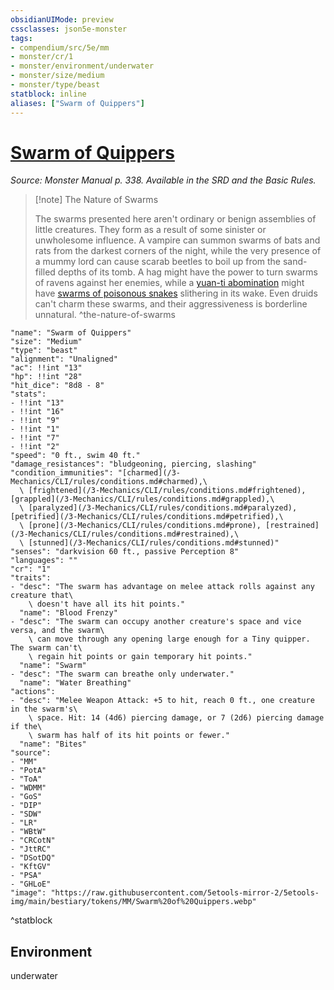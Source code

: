 ```yaml
---
obsidianUIMode: preview
cssclasses: json5e-monster
tags:
- compendium/src/5e/mm
- monster/cr/1
- monster/environment/underwater
- monster/size/medium
- monster/type/beast
statblock: inline
aliases: ["Swarm of Quippers"]
---
```

# [Swarm of Quippers](3-Mechanics/CLI/bestiary/beast/swarm-of-quippers.md)
*Source: Monster Manual p. 338. Available in the SRD and the Basic Rules.*  

> [!note] The Nature of Swarms
> 
> The swarms presented here aren't ordinary or benign assemblies of little creatures. They form as a result of some sinister or unwholesome influence. A vampire can summon swarms of bats and rats from the darkest corners of the night, while the very presence of a mummy lord can cause scarab beetles to boil up from the sand-filled depths of its tomb. A hag might have the power to turn swarms of ravens against her enemies, while a [yuan-ti abomination](/3-Mechanics/CLI/bestiary/monstrosity/yuan-ti-abomination.md) might have [swarms of poisonous snakes](/3-Mechanics/CLI/bestiary/beast/swarm-of-poisonous-snakes.md) slithering in its wake. Even druids can't charm these swarms, and their aggressiveness is borderline unnatural.
^the-nature-of-swarms

```statblock
"name": "Swarm of Quippers"
"size": "Medium"
"type": "beast"
"alignment": "Unaligned"
"ac": !!int "13"
"hp": !!int "28"
"hit_dice": "8d8 - 8"
"stats":
- !!int "13"
- !!int "16"
- !!int "9"
- !!int "1"
- !!int "7"
- !!int "2"
"speed": "0 ft., swim 40 ft."
"damage_resistances": "bludgeoning, piercing, slashing"
"condition_immunities": "[charmed](/3-Mechanics/CLI/rules/conditions.md#charmed),\
  \ [frightened](/3-Mechanics/CLI/rules/conditions.md#frightened), [grappled](/3-Mechanics/CLI/rules/conditions.md#grappled),\
  \ [paralyzed](/3-Mechanics/CLI/rules/conditions.md#paralyzed), [petrified](/3-Mechanics/CLI/rules/conditions.md#petrified),\
  \ [prone](/3-Mechanics/CLI/rules/conditions.md#prone), [restrained](/3-Mechanics/CLI/rules/conditions.md#restrained),\
  \ [stunned](/3-Mechanics/CLI/rules/conditions.md#stunned)"
"senses": "darkvision 60 ft., passive Perception 8"
"languages": ""
"cr": "1"
"traits":
- "desc": "The swarm has advantage on melee attack rolls against any creature that\
    \ doesn't have all its hit points."
  "name": "Blood Frenzy"
- "desc": "The swarm can occupy another creature's space and vice versa, and the swarm\
    \ can move through any opening large enough for a Tiny quipper. The swarm can't\
    \ regain hit points or gain temporary hit points."
  "name": "Swarm"
- "desc": "The swarm can breathe only underwater."
  "name": "Water Breathing"
"actions":
- "desc": "Melee Weapon Attack: +5 to hit, reach 0 ft., one creature in the swarm's\
    \ space. Hit: 14 (4d6) piercing damage, or 7 (2d6) piercing damage if the\
    \ swarm has half of its hit points or fewer."
  "name": "Bites"
"source":
- "MM"
- "PotA"
- "ToA"
- "WDMM"
- "GoS"
- "DIP"
- "SDW"
- "LR"
- "WBtW"
- "CRCotN"
- "JttRC"
- "DSotDQ"
- "KftGV"
- "PSA"
- "GHLoE"
"image": "https://raw.githubusercontent.com/5etools-mirror-2/5etools-img/main/bestiary/tokens/MM/Swarm%20of%20Quippers.webp"
```
^statblock

## Environment

underwater